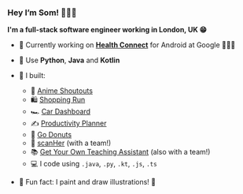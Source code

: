 ### Hey I’m Som! 👩🏾‍💻
**I'm a full-stack software engineer working in London, UK 😁**

- 🦾 Currently working on **[Health Connect](https://developer.android.com/health-and-fitness/guides/health-connect)** for Android at Google 🏃🏾‍♀️
- 🌱 Use **Python**, **Java** and **Kotlin**
- 🚀 I built:
    - 🧃 [Anime Shoutouts](https://github.com/somunachima/anime-shoutouts)
    - 🛍 [Shopping Run](https://github.com/somunachima/shopping-run/tree/main) 
    - 🏎 [Car Dashboard](https://car-dashboard-ten.vercel.app/) 
    - ✍️ [Productivity Planner](https://productivity-planner-sigma.vercel.app/) 
    - 🍩 [Go Donuts](https://somunachima.github.io/threejs-donut/)
    - 🩻   [scanHer](https://github.com/somunachima/scanher) (with a team!)
    - 📚 [Get Your Own Teaching Assistant](https://github.com/AranSeehra/gyota) (also with a team!)
    - 💻 I code using `.java`, `.py`, `.kt`, `.js`, `.ts` 
    
- 🤗 Fun fact: I paint and draw illustrations! 🎨  
